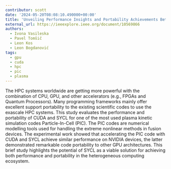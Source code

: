```yaml
---
contributor: scott
date: '2024-05-20T08:08:10.490000+00:00'
title: 'Unveiling Performance Insights and Portability Achievements Between CUDA and SYCL for Particle-in-Cell Codes on Different GPU Architectures'
external_url: https://ieeexplore.ieee.org/document/10569866
authors:
  - Ivona Vasileska
  - Pavel Tomšič
  - Leon Kos
  - Leon Bogdanović
tags:
  - gpu
  - cuda
  - hpc
  - pic
  - plasma
---
```


The HPC systems worldwide are getting more powerful with the combination of CPU, GPU, and other accelerators (e.g.,
FPGAs and Quantum Processors). Many programming frameworks mainly offer excellent support portability to the existing
scientific codes to use the exascale HPC systems. This study evaluates the performance and portability of CUDA and SYCL
for one of the most used plasma kinetic simulation codes Particle-In-Cell (PIC). The PIC codes are numerical modelling
tools used for handling the extreme nonlinear methods in fusion devices. The experimental work showed that accelerating
the PIC code with CUDA and SYCL achieve similar performance on NVIDIA devices, the latter demonstrated remarkable code
portability to other GPU architectures. This brief study highlights the potential of SYCL as a viable solution for
achieving both performance and portability in the heterogeneous computing ecosystem.
